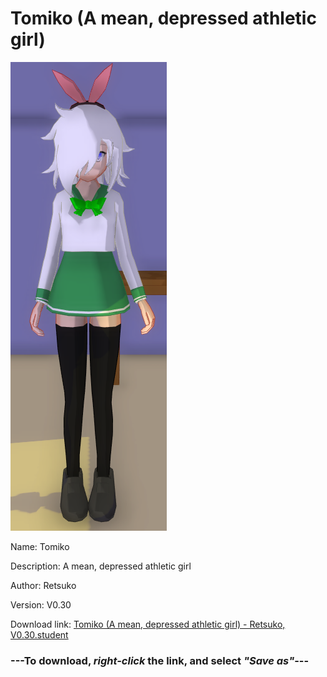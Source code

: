 # Tomiko (A mean, depressed athletic girl)

<img src = "https://raw.githubusercontent.com/Arbiter1223/Daigaku-Gurashi-Custom-Students/master/Students/Files/Tomiko%20(A%20mean%2C%20depressed%20athletic%20girl).png">

Name: Tomiko

Description: A mean, depressed athletic girl

Author: Retsuko

Version: V0.30

Download link: <a href="https://raw.githubusercontent.com/Arbiter1223/Daigaku-Gurashi-Custom-Students/master/Students/Files/Tomiko%20(A%20mean%2C%20depressed%20athletic%20girl)%20-%20Retsuko%2C%20V0.30.student">Tomiko (A mean, depressed athletic girl) - Retsuko, V0.30.student</a>

### ---**To download, _right-click_ the link, and select _"Save as"_**---
